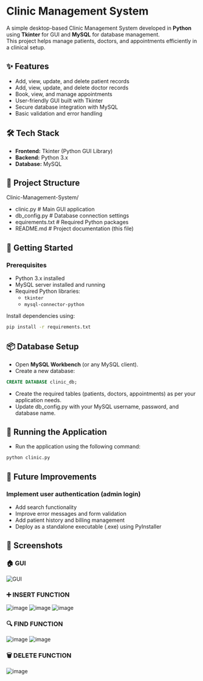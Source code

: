 # Clinic Management System

A simple desktop-based Clinic Management System developed in **Python** using **Tkinter** for GUI and **MySQL** for database management.  
This project helps manage patients, doctors, and appointments efficiently in a clinical setup.

## ✨ Features
- Add, view, update, and delete patient records
- Add, view, update, and delete doctor records
- Book, view, and manage appointments
- User-friendly GUI built with Tkinter
- Secure database integration with MySQL
- Basic validation and error handling

## 🛠️ Tech Stack
- **Frontend:** Tkinter (Python GUI Library)
- **Backend:** Python 3.x
- **Database:** MySQL

## 📂 Project Structure
 Clinic-Management-System/
 - clinic.py            # Main GUI application
 - db_config.py         # Database connection settings
 - equirements.txt      # Required Python packages
 - README.md            # Project documentation (this file)


## 🚀 Getting Started

### Prerequisites
- Python 3.x installed
- MySQL server installed and running
- Required Python libraries:
  - `tkinter`
  - `mysql-connector-python`

Install dependencies using:
```bash
pip install -r requirements.txt
```
## 📦 Database Setup
- Open **MySQL Workbench** (or any MySQL client).
- Create a new database:
```sql
CREATE DATABASE clinic_db;
```
- Create the required tables (patients, doctors, appointments) as per your application needs.
- Update db_config.py with your MySQL username, password, and database name.

## 🚀 Running the Application
- Run the application using the following command:
```bash
python clinic.py
```
## 🧩 Future Improvements

### Implement user authentication (admin login)
- Add search functionality
- Improve error messages and form validation
- Add patient history and billing management
- Deploy as a standalone executable (.exe) using PyInstaller

## 📸 Screenshots

### 🏠 GUI
![GUI](https://github.com/user-attachments/assets/ef59f5f1-6fef-4d70-bccb-7222a2834d30)

### ➕ INSERT FUNCTION
![image](https://github.com/user-attachments/assets/e6988e94-ccb4-4d8f-88a3-4470a750aebb)
![image](https://github.com/user-attachments/assets/54f95104-9aba-4fb6-9df4-79c247d2d871)
![image](https://github.com/user-attachments/assets/9479f70f-9077-4b9f-81e4-afe51e04232c)

### 🔍 FIND FUNCTION
![image](https://github.com/user-attachments/assets/d674def4-1c6a-4783-82f7-fba3d47b3ae0)
![image](https://github.com/user-attachments/assets/4d3c8184-49bd-4c30-a1d9-59cf8079bcaf)

### 🗑️ DELETE FUNCTION
![image](https://github.com/user-attachments/assets/1f4f9b04-a6bd-497f-a874-106b4a30c29b)

